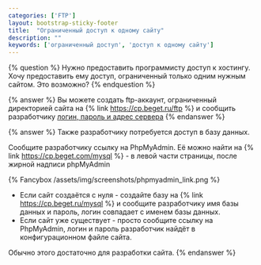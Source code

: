 ```yaml
---
categories: ['FTP']
layout: bootstrap-sticky-footer
title:  "Ограниченный доступ к одному сайту"
description: ""
keywords: ['ограниченный доступ', 'доступ к одному сайту']
---
```

{% question %}
Нужно предоставить программисту доступ к хостингу. Хочу предоставить ему доступ, ограниченный только одним нужным сайтом. Это возможно?
{% endquestion %}

{% answer %}
Вы можете cоздать ftp-аккаунт, ограниченный директорией сайта на {% link https://cp.beget.ru/ftp %} и сообщить разработчику [логин, пароль и адрес сервера](./login-and-pass.html)
{% endanswer %}

{% answer %}
Также разработчику потребуется доступ в базу данных.

Сообщите разработчику ссылку на PhpMyAdmin. Её можно найти на {% link https://cp.beget.com/mysql %} - в левой части страницы, после жирной надписи phpMyAdmin

{% Fancybox /assets/img/screenshots/phpmyadmin_link.png %}

- Если сайт создаётся с нуля - создайте базу на {% link https://cp.beget.ru/mysql %} и сообщите разработчику имя базы данных и пароль, логин совпадает с именем базы данных.
- Если сайт уже существует - просто сообщите ссылку на PhpMyAdmin, логин и пароль разработчик найдёт в конфигурационном файле сайта.

Обычно этого достаточно для разработки сайта.
{% endanswer %}